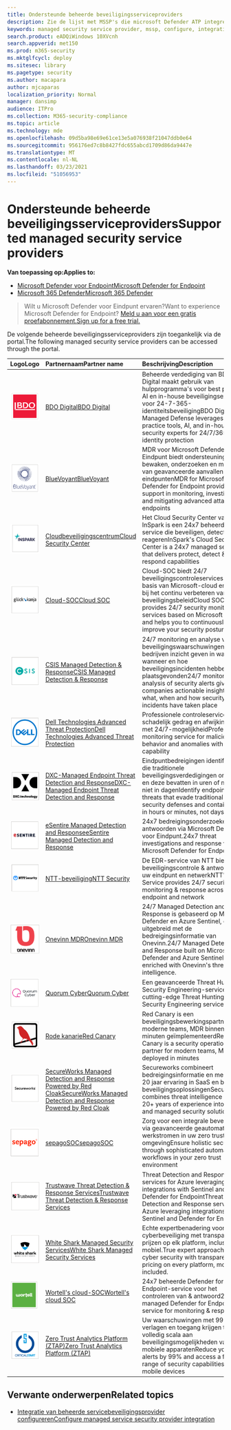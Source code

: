 ```yaml
---
title: Ondersteunde beheerde beveiligingsserviceproviders
description: Zie de lijst met MSSP's die microsoft Defender ATP integreert met
keywords: managed security service provider, mssp, configure, integration
search.product: eADQiWindows 10XVcnh
search.appverid: met150
ms.prod: m365-security
ms.mktglfcycl: deploy
ms.sitesec: library
ms.pagetype: security
ms.author: macapara
author: mjcaparas
localization_priority: Normal
manager: dansimp
audience: ITPro
ms.collection: M365-security-compliance
ms.topic: article
ms.technology: mde
ms.openlocfilehash: 09d5ba98e69e61ce13e5a076938f21047ddb0e64
ms.sourcegitcommit: 956176ed7c8b8427fdc655abcd1709d86da9447e
ms.translationtype: MT
ms.contentlocale: nl-NL
ms.lasthandoff: 03/23/2021
ms.locfileid: "51056953"
---
```

# <a name="supported-managed-security-service-providers"></a><span data-ttu-id="e1b1c-104">Ondersteunde beheerde beveiligingsserviceproviders</span><span class="sxs-lookup"><span data-stu-id="e1b1c-104">Supported managed security service providers</span></span>

<span data-ttu-id="e1b1c-105">**Van toepassing op:**</span><span class="sxs-lookup"><span data-stu-id="e1b1c-105">**Applies to:**</span></span>
- [<span data-ttu-id="e1b1c-106">Microsoft Defender voor Endpoint</span><span class="sxs-lookup"><span data-stu-id="e1b1c-106">Microsoft Defender for Endpoint</span></span>](https://go.microsoft.com/fwlink/p/?linkid=2146631)
- [<span data-ttu-id="e1b1c-107">Microsoft 365 Defender</span><span class="sxs-lookup"><span data-stu-id="e1b1c-107">Microsoft 365 Defender</span></span>](https://go.microsoft.com/fwlink/?linkid=2118804)

> <span data-ttu-id="e1b1c-108">Wilt u Microsoft Defender voor Eindpunt ervaren?</span><span class="sxs-lookup"><span data-stu-id="e1b1c-108">Want to experience Microsoft Defender for Endpoint?</span></span> [<span data-ttu-id="e1b1c-109">Meld u aan voor een gratis proefabonnement.</span><span class="sxs-lookup"><span data-stu-id="e1b1c-109">Sign up for a free trial.</span></span>](https://www.microsoft.com/microsoft-365/windows/microsoft-defender-atp?ocid=docs-wdatp-exposedapis-abovefoldlink)


<span data-ttu-id="e1b1c-110">De volgende beheerde beveiligingsserviceproviders zijn toegankelijk via de portal.</span><span class="sxs-lookup"><span data-stu-id="e1b1c-110">The following managed security service providers can be accessed through the portal.</span></span> 

<span data-ttu-id="e1b1c-111">Logo</span><span class="sxs-lookup"><span data-stu-id="e1b1c-111">Logo</span></span> |<span data-ttu-id="e1b1c-112">Partnernaam</span><span class="sxs-lookup"><span data-stu-id="e1b1c-112">Partner name</span></span>   | <span data-ttu-id="e1b1c-113">Beschrijving</span><span class="sxs-lookup"><span data-stu-id="e1b1c-113">Description</span></span> 
:---|:---|:---
![Afbeelding van BDO Digital-logo](images/bdo-logo.png)| [<span data-ttu-id="e1b1c-115">BDO Digital</span><span class="sxs-lookup"><span data-stu-id="e1b1c-115">BDO Digital</span></span>](https://go.microsoft.com/fwlink/?linkid=2090394) | <span data-ttu-id="e1b1c-116">Beheerde verdediging van BDO Digital maakt gebruik van hulpprogramma's voor best practice, AI en in-house beveiligingsexperts voor 24-7-365-identiteitsbeveiliging</span><span class="sxs-lookup"><span data-stu-id="e1b1c-116">BDO Digital's Managed Defense leverages best practice tools, AI, and in-house security experts for 24/7/365 identity protection</span></span>
![Afbeelding van BlueVoyant-logo](images/bluevoyant-logo.png)| [<span data-ttu-id="e1b1c-118">BlueVoyant</span><span class="sxs-lookup"><span data-stu-id="e1b1c-118">BlueVoyant</span></span>](https://go.microsoft.com/fwlink/?linkid=2121401) | <span data-ttu-id="e1b1c-119">MDR voor Microsoft Defender voor Eindpunt biedt ondersteuning bij het bewaken, onderzoeken en mitigeren van geavanceerde aanvallen op eindpunten</span><span class="sxs-lookup"><span data-stu-id="e1b1c-119">MDR for Microsoft Defender for Endpoint provides support in monitoring, investigating, and mitigating advanced attacks on endpoints</span></span>
![Afbeelding van het cloudbeveiligingscentrum-logo](images/cloudsecuritycenter-logo.png)| [<span data-ttu-id="e1b1c-121">Cloudbeveiligingscentrum</span><span class="sxs-lookup"><span data-stu-id="e1b1c-121">Cloud Security Center</span></span>](https://go.microsoft.com/fwlink/?linkid=2099315) | <span data-ttu-id="e1b1c-122">Het Cloud Security Center van InSpark is een 24x7 beheerde service die beveiligen, detecteren & reageren</span><span class="sxs-lookup"><span data-stu-id="e1b1c-122">InSpark's Cloud Security Center is a 24x7 managed service that delivers protect, detect & respond capabilities</span></span>
![Afbeelding van cloud-SOC-logo](images/cloudsoc-logo.png)| [<span data-ttu-id="e1b1c-124">Cloud-SOC</span><span class="sxs-lookup"><span data-stu-id="e1b1c-124">Cloud SOC</span></span>](https://go.microsoft.com/fwlink/?linkid=2104265) | <span data-ttu-id="e1b1c-125">Cloud-SOC biedt 24/7 beveiligingscontroleservices op basis van Microsoft-cloud en helpt u bij het continu verbeteren van uw beveiligingsbeleid</span><span class="sxs-lookup"><span data-stu-id="e1b1c-125">Cloud SOC provides 24/7 security monitoring services based on Microsoft cloud and helps you to continuously improve your security posture</span></span>
![Afbeelding van CSIS Managed Detection & Response-logo](images/csis-logo.png)| [<span data-ttu-id="e1b1c-127">CSIS Managed Detection & Response</span><span class="sxs-lookup"><span data-stu-id="e1b1c-127">CSIS Managed Detection & Response</span></span>](https://go.microsoft.com/fwlink/?linkid=2091005) | <span data-ttu-id="e1b1c-128">24/7 monitoring en analyse van beveiligingswaarschuwingen die bedrijven inzicht geven in wat, wanneer en hoe beveiligingsincidenten hebben plaatsgevonden</span><span class="sxs-lookup"><span data-stu-id="e1b1c-128">24/7 monitoring and analysis of security alerts giving companies actionable insights into what, when and how security incidents have taken place</span></span>
![Afbeelding van het Logo geavanceerde bedreigingsbeveiliging van Dell Technologies](images/dell-logo.png)| [<span data-ttu-id="e1b1c-130">Dell Technologies Advanced Threat Protection</span><span class="sxs-lookup"><span data-stu-id="e1b1c-130">Dell Technologies Advanced Threat Protection</span></span>](https://go.microsoft.com/fwlink/?linkid=2091004) | <span data-ttu-id="e1b1c-131">Professionele controleservice voor schadelijk gedrag en afwijkingen met 24/7-mogelijkheid</span><span class="sxs-lookup"><span data-stu-id="e1b1c-131">Professional monitoring service for malicious behavior and anomalies with 24/7 capability</span></span>
![Afbeelding van DXC-Managed endpoint Threat Detection and Response-logo](images/dxc-logo.png)| [<span data-ttu-id="e1b1c-133">DXC-Managed Endpoint Threat Detection and Response</span><span class="sxs-lookup"><span data-stu-id="e1b1c-133">DXC-Managed Endpoint Threat Detection and Response</span></span>](https://go.microsoft.com/fwlink/?linkid=2090395) | <span data-ttu-id="e1b1c-134">Eindpuntbedreigingen identificeren die traditionele beveiligingsverdedigingen ontduiken en deze bevatten in uren of minuten, niet in dagen</span><span class="sxs-lookup"><span data-stu-id="e1b1c-134">Identify endpoint threats that evade traditional security defenses and contain them in hours or minutes, not days</span></span>
![Afbeelding van eSentire-logboek](images/esentire-logo.png) | [<span data-ttu-id="e1b1c-136">eSentire Managed Detection and Response</span><span class="sxs-lookup"><span data-stu-id="e1b1c-136">eSentire Managed Detection and Response</span></span>](https://go.microsoft.com/fwlink/?linkid=2154970) | <span data-ttu-id="e1b1c-137">24x7 bedreigingsonderzoeken en -antwoorden via Microsoft Defender voor Eindpunt.</span><span class="sxs-lookup"><span data-stu-id="e1b1c-137">24x7 threat investigations and response via Microsoft Defender for Endpoint.</span></span>
![Afbeelding van het NTT-beveiligingslogo](images/ntt-logo.png)| [<span data-ttu-id="e1b1c-139">NTT-beveiliging</span><span class="sxs-lookup"><span data-stu-id="e1b1c-139">NTT Security</span></span>](https://go.microsoft.com/fwlink/?linkid=2095320) | <span data-ttu-id="e1b1c-140">De EDR-service van NTT biedt 24/7 beveiligingscontrole & antwoord op uw eindpunt en netwerk</span><span class="sxs-lookup"><span data-stu-id="e1b1c-140">NTT's EDR Service provides 24/7 security monitoring & response across your endpoint and network</span></span>
![Afbeelding van OneVinn-logo](images/onevinn-logo.png) | [<span data-ttu-id="e1b1c-142">Onevinn MDR</span><span class="sxs-lookup"><span data-stu-id="e1b1c-142">Onevinn MDR</span></span>](https://go.microsoft.com/fwlink/?linkid=2155203)| <span data-ttu-id="e1b1c-143">24/7 Managed Detection and Response is gebaseerd op Microsoft Defender en Azure Sentinel, dat is uitgebreid met de bedreigingsinformatie van Onevinn.</span><span class="sxs-lookup"><span data-stu-id="e1b1c-143">24/7 Managed Detection and Response built on Microsoft Defender and Azure Sentinel, enriched with Onevinn's threat intelligence.</span></span>
![Afbeelding van het logo van Quorum Cyber](images/quorum-logo.png) | [<span data-ttu-id="e1b1c-145">Quorum Cyber</span><span class="sxs-lookup"><span data-stu-id="e1b1c-145">Quorum Cyber</span></span>](https://go.microsoft.com/fwlink/?linkid=2155202)| <span data-ttu-id="e1b1c-146">Een geavanceerde Threat Hunting-& Security Engineering-service.</span><span class="sxs-lookup"><span data-stu-id="e1b1c-146">A cutting-edge Threat Hunting & Security Engineering service.</span></span>
![Afbeelding van rode kanarie-logo](images/redcanary-logo.png)| [<span data-ttu-id="e1b1c-148">Rode kanarie</span><span class="sxs-lookup"><span data-stu-id="e1b1c-148">Red Canary</span></span>](https://go.microsoft.com/fwlink/?linkid=2103852) | <span data-ttu-id="e1b1c-149">Red Canary is een beveiligingsbewerkingspartner voor moderne teams, MDR binnen enkele minuten geïmplementeerd</span><span class="sxs-lookup"><span data-stu-id="e1b1c-149">Red Canary is a security operations partner for modern teams, MDR deployed in minutes</span></span>
![Afbeelding van SecureWorks Managed Detection and Response Powered by Red Cloak logo](images/secureworks-logo.png)| [<span data-ttu-id="e1b1c-151">SecureWorks Managed Detection and Response Powered by Red Cloak</span><span class="sxs-lookup"><span data-stu-id="e1b1c-151">SecureWorks Managed Detection and Response Powered by Red Cloak</span></span>](https://go.microsoft.com/fwlink/?linkid=2133634) | <span data-ttu-id="e1b1c-152">Secureworks combineert bedreigingsinformatie en meer dan 20 jaar ervaring in SaaS en beheerde beveiligingsoplossingen</span><span class="sxs-lookup"><span data-stu-id="e1b1c-152">Secureworks combines threat intelligence and 20+ years of experience into SaaS and managed security solutions</span></span>
![Afbeelding van sepagoSOC-logo](images/sepago-logo.png)| [<span data-ttu-id="e1b1c-154">sepagoSOC</span><span class="sxs-lookup"><span data-stu-id="e1b1c-154">sepagoSOC</span></span>](https://go.microsoft.com/fwlink/?linkid=2090491) | <span data-ttu-id="e1b1c-155">Zorg voor een integrale beveiliging via geavanceerde geautomatiseerde werkstromen in uw zero trust-omgeving</span><span class="sxs-lookup"><span data-stu-id="e1b1c-155">Ensure holistic security through sophisticated automated workflows in your zero trust environment</span></span>
![Afbeelding van Het logo van Trustwave Threat Detection & Response Services](images/trustwave-logo.png)| [<span data-ttu-id="e1b1c-157">Trustwave Threat Detection & Response Services</span><span class="sxs-lookup"><span data-stu-id="e1b1c-157">Trustwave Threat Detection & Response Services</span></span>](https://go.microsoft.com/fwlink/?linkid=2127542) | <span data-ttu-id="e1b1c-158">Threat Detection and Response services for Azure leveraging integrations with Sentinel and Defender for Endpoint</span><span class="sxs-lookup"><span data-stu-id="e1b1c-158">Threat Detection and Response services for Azure leveraging integrations with Sentinel and Defender for Endpoint</span></span>
![Afbeelding van White Shark Managed Security Services](images/white-shark.png)| [<span data-ttu-id="e1b1c-160">White Shark Managed Security Services</span><span class="sxs-lookup"><span data-stu-id="e1b1c-160">White Shark Managed Security Services</span></span>](https://go.microsoft.com/fwlink/?linkid=2154210) |<span data-ttu-id="e1b1c-161">Echte expertbenadering voor cyberbeveiliging met transparante prijzen op elk platform, inclusief mobiel.</span><span class="sxs-lookup"><span data-stu-id="e1b1c-161">True expert approach to cyber security with transparent pricing on every platform, mobile included.</span></span>
![Afbeelding van wortell's cloud-SOC-logo](images/wortell-logo.png)| [<span data-ttu-id="e1b1c-163">Wortell's cloud-SOC</span><span class="sxs-lookup"><span data-stu-id="e1b1c-163">Wortell's cloud SOC</span></span>](https://go.microsoft.com/fwlink/?linkid=2108415) | <span data-ttu-id="e1b1c-164">24x7 beheerde Defender for Endpoint-service voor het controleren van & antwoord</span><span class="sxs-lookup"><span data-stu-id="e1b1c-164">24x7 managed Defender for Endpoint service for monitoring & response</span></span>
![Afbeelding van ZTAP-logo (Zero Trust Analytics Platform)](images/ztap-logo.png)| [<span data-ttu-id="e1b1c-166">Zero Trust Analytics Platform (ZTAP)</span><span class="sxs-lookup"><span data-stu-id="e1b1c-166">Zero Trust Analytics Platform (ZTAP)</span></span>](https://go.microsoft.com/fwlink/?linkid=2090971) | <span data-ttu-id="e1b1c-167">Uw waarschuwingen met 99% verlagen en toegang krijgen tot een volledig scala aan beveiligingsmogelijkheden vanaf mobiele apparaten</span><span class="sxs-lookup"><span data-stu-id="e1b1c-167">Reduce your alerts by 99% and access a full range of security capabilities from mobile devices</span></span>

## <a name="related-topics"></a><span data-ttu-id="e1b1c-168">Verwante onderwerpen</span><span class="sxs-lookup"><span data-stu-id="e1b1c-168">Related topics</span></span>
- [<span data-ttu-id="e1b1c-169">Integratie van beheerde servicebeveiligingsprovider configureren</span><span class="sxs-lookup"><span data-stu-id="e1b1c-169">Configure managed service security provider integration</span></span>](configure-mssp-support.md)